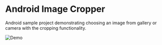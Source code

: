Android Image Cropper
===================
Android sample project demonstrating choosing an image from gallery or camera with the cropping functionality.

![Demo](demo/demo.gif)